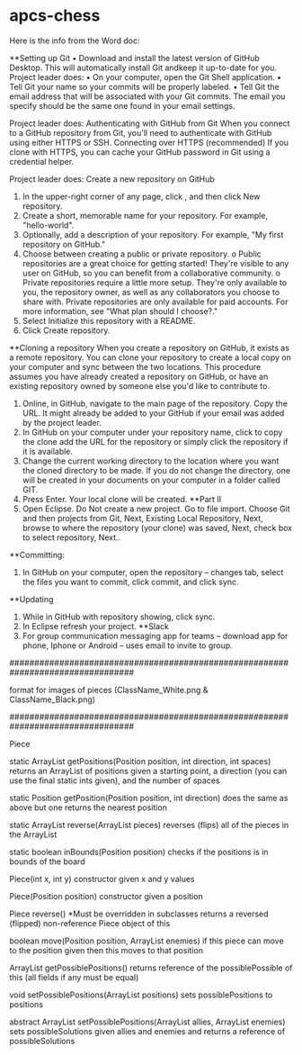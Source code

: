 # apcs-chess

Here is the info from the Word doc:

**Setting up Git
•	Download and install the latest version of GitHub Desktop. This will automatically install Git andkeep it up-to-date for you.
Project leader does:
•	On your computer, open the Git Shell application.
•	Tell Git your name so your commits will be properly labeled.
•	Tell Git the email address that will be associated with your Git commits. The email you specify should be the same one found in your email settings.

Project leader does:
Authenticating with GitHub from Git
When you connect to a GitHub repository from Git, you'll need to authenticate with GitHub using either HTTPS or SSH.
Connecting over HTTPS (recommended)
If you clone with HTTPS, you can cache your GitHub password in Git using a credential helper.

Project leader does:
Create a new repository on GitHub
1.	In the upper-right corner of any page, click , and then click New repository.
2.	Create a short, memorable name for your repository. For example, "hello-world".
3.	Optionally, add a description of your repository. For example, "My first repository on GitHub."
4.	Choose between creating a public or private repository.
o	Public repositories are a great choice for getting started! They're visible to any user on GitHub, so you can benefit from a collaborative community.
o	Private repositories require a little more setup. They're only available to you, the repository owner, as well as any collaborators you choose to share with. Private repositories are only available for paid accounts. For more information, see "What plan should I choose?."
5.	Select Initialize this repository with a README.
6.	Click Create repository.

**Cloning a repository
When you create a repository on GitHub, it exists as a remote repository. You can clone your repository to create a local copy on your computer and sync between the two locations.
This procedure assumes you have already created a repository on GitHub, or have an existing repository owned by someone else you'd like to contribute to.
1.	Online, in GitHub, navigate to the main page of the repository. Copy the URL.  It might already be added to your GitHub if your email was added by the project leader.
2.	In GitHub on your computer under your repository name, click  to copy the clone add the URL for the repository or simply click the repository if it is available.
3.	Change the current working directory to the location where you want the cloned directory to be made. If you do not change the directory, one will be created in your documents on your computer in a folder called GIT.
4.	Press Enter. Your local clone will be created.
**Part II
1.	 Open Eclipse.  Do Not create a new project.  Go to file import.  Choose Git and then projects from Git, Next, Existing Local Repository, Next, browse to where the repository (your clone) was saved, Next, check box to select repository, Next..  

**Committing:

1.	In GitHub on your computer, open the repository – changes tab, select the files you want to commit, click commit, and click sync.


**Updating
1.	While in GitHub with repository showing, click sync.
2.	In Eclipse refresh your project.
**Slack
1.	For group communication messaging app for teams – download app for phone, Iphone or Android – uses email to invite to group.


#################################################################################

format for images of pieces (ClassName_White.png & ClassName_Black.png)

#################################################################################

Piece

   static ArrayList<Position> getPositions(Position position, int direction, int spaces)
      returns an ArrayList of positions given a starting point, a direction (you can use the final static ints given), and the number of spaces 
  
  static Position getPosition(Position position, int direction)
      does the same as above but one returns the nearest position
      
  static ArrayList<Piece> reverse(ArrayList<Piece> pieces)
      reverses (flips) all of the pieces in the ArrayList
  
  static boolean inBounds(Position position)
      checks if the positions is in bounds of the board
      
  Piece(int x, int y)
      constructor given x and y values 
  
  Piece(Position position)
      constructor given a position
      
  Piece reverse() *Must be overridden in subclasses
      returns a reversed (flipped) non-reference Piece object of this
  
  boolean move(Position position, ArrayList<Piece> enemies)
      if this piece can move to the position given then this moves to that position
  
  ArrayList<Position> getPossiblePositions()
      returns reference of the possiblePossible of this (all fields if any must be equal)
  
  void setPossiblePositions(ArrayList<Position> positions)
      sets possiblePositions to positions
  
  abstract ArrayList<Position> setPossiblePositions(ArrayList<Piece> allies, ArrayList<Piece> enemies)
      sets possibleSolutions given allies and enemies and returns a reference of possibleSolutions    
      
